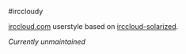 #irccloudy

[irccloud.com](https://irccloud.com/) userstyle based on [irccloud-solarized](https://github.com/jonathanj/irccloud-solarized). 

*Currently unmaintained*
